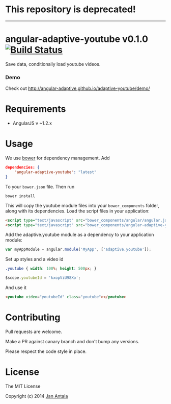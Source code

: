 # This repository is deprecated!

---

# angular-adaptive-youtube v0.1.0 [![Build Status](https://travis-ci.org/angular-adaptive/adaptive-youtube.png?branch=master)](https://travis-ci.org/angular-adaptive/adaptive-youtube)

Save data, conditionally load youtube videos.

### Demo

Check out http://angular-adaptive.github.io/adaptive-youtube/demo/

# Requirements

- AngularJS v ~1.2.x

# Usage

We use [bower](http://twitter.github.com/bower/) for dependency management. Add

```json
dependencies: {
    "angular-adaptive-youtube": "latest"
}
```

To your `bower.json` file. Then run

    bower install

This will copy the youtube module files into your `bower_components` folder, along with its dependencies. Load the script files in your application:

```html
<script type="text/javascript" src="bower_components/angular/angular.js"></script>
<script type="text/javascript" src="bower_components/angular-adaptive-youtube/angular-adaptive-youtube.min.js"></script>
```

Add the adaptive.youtube module as a dependency to your application module:

```js
var myAppModule = angular.module('MyApp', ['adaptive.youtube']);
```

Set up styles and a video id
```css
.youtube { width: 100%; height: 500px; } 
```
```js
$scope.youtubeId = 'kxopViU98Xo'; 
```

And use it
```html
<youtube video="youtubeId" class="youtube"></youtube>
```

# Contributing

Pull requests are welcome. 

Make a PR against canary branch and don't bump any versions. 

Please respect the code style in place.

# License

The MIT License

Copyright (c) 2014 [Jan Antala](http://www.janantala.com)
